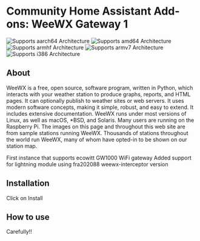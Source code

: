# Community Home Assistant Add-ons: WeeWX Gateway 1

![Supports aarch64 Architecture][aarch64-shield] ![Supports amd64 Architecture][amd64-shield] ![Supports armhf Architecture][armhf-shield] ![Supports armv7 Architecture][armv7-shield] ![Supports i386 Architecture][i386-shield]

## About

WeeWX is a free, open source, software program, written in Python, which interacts with your weather station to produce graphs, reports, and HTML pages. It can optionally publish to weather sites or web servers. It uses modern software concepts, making it simple, robust, and easy to extend. It includes extensive documentation.
WeeWX runs under most versions of Linux, as well as macOS, *BSD, and Solaris. Many users are running on the Raspberry Pi. The images on this page and throughout this web site are from sample stations running WeeWX.
Thousands of stations throughout the world run WeeWX, many of whom have opted-in to be shown on our station map.

First instance that supports ecowitt GW1000 WiFi gateway
Added support for lightning module using fra202088 weewx-interceptor version

## Installation

Click on Install

## How to use

Carefully!!

[aarch64-shield]: https://img.shields.io/badge/aarch64-yes-green.svg
[amd64-shield]: https://img.shields.io/badge/amd64-no-red.svg
[armhf-shield]: https://img.shields.io/badge/armhf-yes-green.svg
[armv7-shield]: https://img.shields.io/badge/armv7-yes-green.svg
[i386-shield]: https://img.shields.io/badge/i386-no-red.svg
[repository]: https://github.com/fluffymonster/hassio-addons
